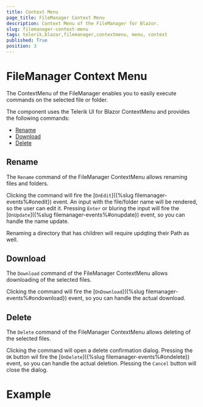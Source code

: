 ```yaml
---
title: Context Menu
page_title: FileManager Context Menu
description: Context Menu of the FileManager for Blazor.
slug: filemanager-context-menu
tags: telerik,blazor,filemanager,contextmenu, menu, context
published: True
position: 3
---
```


# FileManager Context Menu

The ContextMenu of the FileManager enables you to easily execute commands on the selected file or folder.

The component uses the Telerik UI for Blazor ContextMenu and provides the following commands:

* [Rename](#rename)
* [Download](#download)
* [Delete](#delete)


## Rename

The `Rename` command of the FileManager ContextMenu allows renaming files and folders.

Clicking the command will fire the [`OnEdit`]({%slug filemanager-events%#onedit}) event. An input with the file/folder name will be rendered, so the user can edit it. Pressing `Enter` or bluring the input will fire the [`OnUpdate`]({%slug filemanager-events%#onupdate}) event, so you can handle the name update.

Renaming a directory that has children will require updqting their Path as well.

## Download

The `Download` command of the FileManager ContextMenu allows downloading of the selected files.

Clicking the command will fire the [`OnDownload`]({%slug filemanager-events%#ondownload}) event, so you can handle the actual download.

## Delete

The `Delete` command of the FileManager ContextMenu allows deleting of the selected files.

Clicking the command will open a delete confirmation dialog. Pressing the `OK` button wil fire the [`OnDelete`]({%slug filemanager-events%#ondelete}) event, so you can handle the actual deletion. Plessing the `Cancel` button will close the dialog.

# Example

